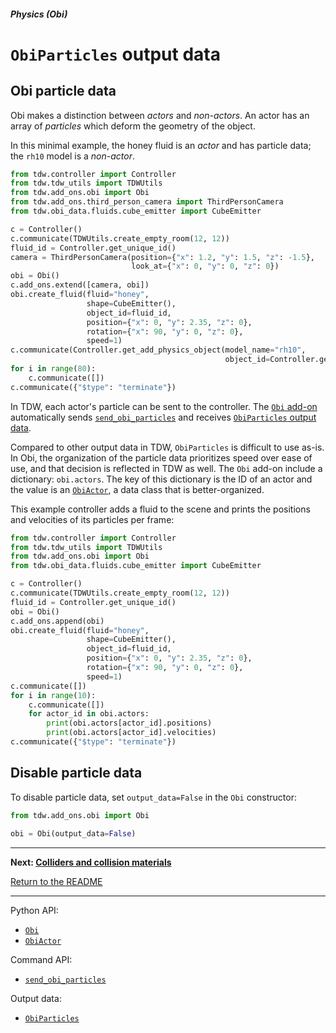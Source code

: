 ##### Physics (Obi)

# `ObiParticles` output data

## Obi particle data

Obi makes a distinction between *actors* and *non-actors*. An actor has an array of *particles* which deform the geometry of the object. 

In this minimal example, the honey fluid is an *actor* and has particle data; the `rh10` model is a *non-actor*.

```python
from tdw.controller import Controller
from tdw.tdw_utils import TDWUtils
from tdw.add_ons.obi import Obi
from tdw.add_ons.third_person_camera import ThirdPersonCamera
from tdw.obi_data.fluids.cube_emitter import CubeEmitter

c = Controller()
c.communicate(TDWUtils.create_empty_room(12, 12))
fluid_id = Controller.get_unique_id()
camera = ThirdPersonCamera(position={"x": 1.2, "y": 1.5, "z": -1.5},
                           look_at={"x": 0, "y": 0, "z": 0})
obi = Obi()
c.add_ons.extend([camera, obi])
obi.create_fluid(fluid="honey",
                 shape=CubeEmitter(),
                 object_id=fluid_id,
                 position={"x": 0, "y": 2.35, "z": 0},
                 rotation={"x": 90, "y": 0, "z": 0},
                 speed=1)
c.communicate(Controller.get_add_physics_object(model_name="rh10",
                                                object_id=Controller.get_unique_id()))
for i in range(80):
    c.communicate([])
c.communicate({"$type": "terminate"})
```

In TDW, each actor's particle can be sent to the controller. The [`Obi` add-on](../../python/add_ons/obi.md) automatically sends [`send_obi_particles`](../../api/command_api.md#send_obi_particles) and receives [`ObiParticles` output data](../../api/output_data.md#ObiParticles).

Compared to other output data in TDW, `ObiParticles` is difficult to use as-is. In Obi, the organization of the particle data prioritizes speed over ease of use, and that decision is reflected in TDW as well. The `Obi` add-on include a dictionary: `obi.actors`. The key of this dictionary is the ID of an actor and the value is an [`ObiActor`](../../python/obi_data/obi_actor.md), a data class that is better-organized.

This example controller adds a fluid to the scene and prints the positions and velocities of its particles per frame:

```python
from tdw.controller import Controller
from tdw.tdw_utils import TDWUtils
from tdw.add_ons.obi import Obi
from tdw.obi_data.fluids.cube_emitter import CubeEmitter

c = Controller()
c.communicate(TDWUtils.create_empty_room(12, 12))
fluid_id = Controller.get_unique_id()
obi = Obi()
c.add_ons.append(obi)
obi.create_fluid(fluid="honey",
                 shape=CubeEmitter(),
                 object_id=fluid_id,
                 position={"x": 0, "y": 2.35, "z": 0},
                 rotation={"x": 90, "y": 0, "z": 0},
                 speed=1)
c.communicate([])
for i in range(10):
    c.communicate([])
    for actor_id in obi.actors:
        print(obi.actors[actor_id].positions)
        print(obi.actors[actor_id].velocities)
c.communicate({"$type": "terminate"})
```

## Disable particle data

To disable particle data, set `output_data=False` in the `Obi` constructor:

```python
from tdw.add_ons.obi import Obi

obi = Obi(output_data=False)
```

***

**Next: [Colliders and collision materials](colliders_and_collision_materials.md)**

[Return to the README](../../../README.md)

***


Python API:

- [`Obi`](../../python/add_ons/obi.md)
- [`ObiActor`](../../python/obi_data/obi_actor.md)

Command API:

- [`send_obi_particles`](../../api/command_api.md#send_obi_particles)

Output data:

- [`ObiParticles`](../../api/output_data.md#ObiParticles)